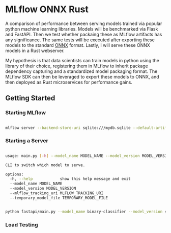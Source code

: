 # MLflow ONNX Rust

A comparison of performance between serving models trained via popular python machine learning libraries. Models will be benchmarked via Flask and FastAPI. Then we test whether packaing these as MLflow artifacts has any significance. The same tests will be executed after exporting these models to the standard [ONNX](https://github.com/onnx/onnx) format. Lastly, I will serve these ONNX models in a Rust webserver.

My hypothesis is that data scientists can train models in python using the library of their choice, registering them in MLflow to inherit package dependency capturing and a standardized model packaging format. The MLflow SDK can then be leveraged to export these models to ONNX, and then deployed as Rust microservices for performance gains.


## Getting Started

### Starting MLflow

```bash

mlflow server --backend-store-uri sqlite:///mydb.sqlite --default-artifact-root /home/username/Projects/mlflow-onnx-rust/mlruns

```

### Starting a Server

```bash

usage: main.py [-h] --model_name MODEL_NAME --model_version MODEL_VERSION [--mlflow_tracking_uri MLFLOW_TRACKING_URI] [--temporary_model_file TEMPORARY_MODEL_FILE]

CLI to switch which model to serve.

options:
  -h, --help            show this help message and exit
  --model_name MODEL_NAME
  --model_version MODEL_VERSION
  --mlflow_tracking_uri MLFLOW_TRACKING_URI
  --temporary_model_file TEMPORARY_MODEL_FILE
```

```bash

python fastapi/main.py --model_name binary-classifier --model_version 4

```

### Load Testing

```bash



```